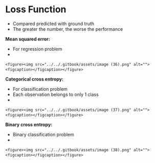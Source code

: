 # Loss Function

* Compared predicted with ground truth
* The greater the number, the worse the performance

**Mean squared error:**

* For regression problem
*

    <figure><img src="../../.gitbook/assets/image (36).png" alt=""><figcaption></figcaption></figure>

**Categorical cross entropy:**

* For classification problem&#x20;
* Each observation belongs to only 1 class
*

    <figure><img src="../../.gitbook/assets/image (37).png" alt=""><figcaption></figcaption></figure>

**Binary cross entropy:**

* Binary classification problem
*

    <figure><img src="../../.gitbook/assets/image (38).png" alt=""><figcaption></figcaption></figure>
